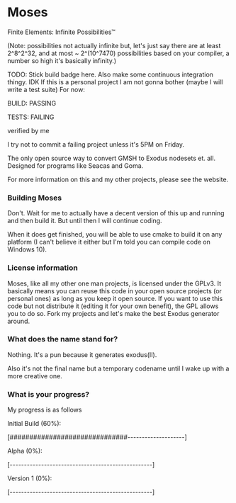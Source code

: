# Moses
Finite Elements: Infinite Possibilities™

(Note: possibilities not actually infinite but, let's just say there are at least 2^8^2^32, and at most ~ 2^(10^7470) possibilities based on your compiler, a number so high it's basically infinity.)

TODO: Stick build badge here. Also make some continuous integration thingy. IDK If this is a personal project I am not gonna bother (maybe I will write a test suite)
For now:

BUILD: PASSING

TESTS: FAILING

verified by me

I try not to commit a failing project unless it's 5PM on Friday.

The only open source way to convert GMSH to Exodus nodesets et. all. Designed for programs like Seacas and Goma.

For more information on this and my other projects, please see the website.


### Building Moses
Don't. Wait for me to actually have a decent version of this up and running and then build it. But until then I will continue coding.

When it does get finished, you will be able to use cmake to build it on any platform (I can't believe it either but I'm told you can compile code on Windows 10).

### License information
Moses, like all my other one man projects, is licensed under the GPLv3. It basically means you can reuse this code in your open source projects (or personal ones) as long as you keep it open source. If you want to use this code but not distribute it (editing it for your own benefit), the GPL allows you to do so. Fork my projects and let's make the best Exodus generator around.

### What does the name stand for?
Nothing. It's a pun because it generates exodus(II).

Also it's not the final name but a temporary codename until I wake up with a more creative one.


### What is your progress?

My progress is as follows

Initial Build (60%):

[##############################--------------------]

Alpha (0%):

[--------------------------------------------------]

Version 1 (0%):

[--------------------------------------------------]

